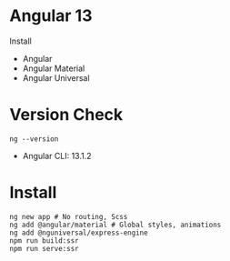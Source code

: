# Angular 13

Install
* Angular
* Angular Material
* Angular Universal

# Version Check
```
ng --version
```

* Angular CLI: 13.1.2

# Install
```
ng new app # No routing, Scss
ng add @angular/material # Global styles, animations
ng add @nguniversal/express-engine
npm run build:ssr
npm run serve:ssr
```
